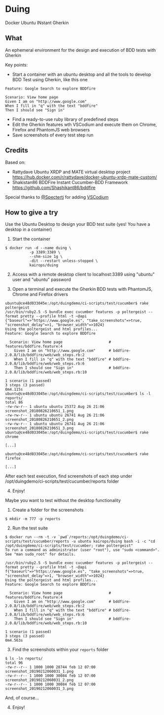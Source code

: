 # Duing

Docker Ubuntu INstant Gherkin

## What

An ephemeral environment for the design and execution of BDD tests with Gherkin

Key points:

- Start a container with an ubuntu desktop and all the tools to develop BDD Test using Gherkin, like this one

```gherkin
Feature: Google Search to explore BDDfire

Scenario: View home page
Given I am on "http://www.google.com"
When I fill in "q" with the text "bddfire"
Then I should see "Sign in"
```

- Find a ready-to-use ruby library of predefined steps
- Edit the Gherkin features wth VSCodium and execute them on Chrome, Firefox and PhantomJS web browsers
- Save screenshots of every test step run

## Credits

Based on:

- Rattydave Ubuntu XRDP and MATE virtual desktop project https://hub.docker.com/r/rattydave/docker-ubuntu-xrdp-mate-custom/
- Shakistan86 BDDFire Instant Cucumber-BDD Framework https://github.com/Shashikant86/bddfire

Special thanks to [@Spectertj](https://github.com/Spectertj) for adding [VSCodium](https://github.com/VSCodium/vscodium)

## How to give a try

Use the Ubuntu Desktop to design your BDD test suite (yes! You have a desktop in a container)

1. Start the container

```console
$ docker run -d --name duing \
           -p 3389:3389 \
           --shm-size 1g \
           -dit --restart unless-stopped \
           kairops/duing
```

2. Access with a remote desktop client to localhost:3389 using "ubuntu" user and "ubuntu" password

3. Open a terminal and execute the Gherkin BDD tests with PhantomJS, Chrome and Firefox drivers

```console
ubuntu@ce48d033045e:/opt/duingdemo/ci-scripts/test/cucumber$ rake poltergeist
/usr/bin/ruby2.5 -S bundle exec cucumber features -p poltergeist --format pretty --profile html -t ~@api
{"baseurl"=>"https://www.google.es", "take_screenshots"=>true, "screenshot_delay"=>1, "browser_width"=>1024}
Using the poltergeist and html profiles...
Feature: Google Search to explore BDDfire

  Scenario: View home page                     # features/bddfire.feature:4
    Given I am on "http://www.google.com"      # bddfire-2.0.8/lib/bddfire/web/web_steps.rb:2
    When I fill in "q" with the text "bddfire" # bddfire-2.0.8/lib/bddfire/web/web_steps.rb:6
    Then I should see "Sign in"                # bddfire-2.0.8/lib/bddfire/web/web_steps.rb:10

1 scenario (1 passed)
3 steps (3 passed)
0m4.115s
ubuntu@ce48d033045e:/opt/duingdemo/ci-scripts/test/cucumber$ ls -l reports/
total 86
-rw-rw-r-- 1 ubuntu ubuntu 25372 Aug 26 21:06 screenshot_20180826210651_1.png
-rw-rw-r-- 1 ubuntu ubuntu 26741 Aug 26 21:06 screenshot_20180826210651_2.png
-rw-rw-r-- 1 ubuntu ubuntu 26741 Aug 26 21:06 screenshot_20180826210651_3.png
ubuntu@ce48d033045e:/opt/duingdemo/ci-scripts/test/cucumber$ rake chrome

[...]

ubuntu@ce48d033045e:/opt/duingdemo/ci-scripts/test/cucumber$ rake firefox

[...]

```

After each test execution, find screenshots of each step under /opt/duingdemo/ci-scripts/test/cucumber/reports folder

4. Enjoy!

Maybe you want to test without the desktop functionality

1. Create a folder for the screenshots

```console
$ mkdir -m 777 -p reports
```

2. Run the test suite

```console
$ docker run --rm -t -v `pwd`/reports:/opt/duingdemo/ci-scripts/test/cucumber/reports -u ubuntu kairops/duing bash -i -c "cd /opt/duingdemo/ci-scripts/test/cucumber; rake poltergeist"
To run a command as administrator (user "root"), use "sudo <command>".
See "man sudo_root" for details.

/usr/bin/ruby2.5 -S bundle exec cucumber features -p poltergeist --format pretty --profile html -t ~@api
f{"baseurl"=>"https://www.google.es", "take_screenshots"=>true, "screenshot_delay"=>1, "browser_width"=>1024}
Using the poltergeist and html profiles...
Feature: Google Search to explore BDDfire

  Scenario: View home page                     # features/bddfire.feature:4
    Given I am on "http://www.google.com"      # bddfire-2.0.8/lib/bddfire/web/web_steps.rb:2
    When I fill in "q" with the text "bddfire" # bddfire-2.0.8/lib/bddfire/web/web_steps.rb:6
    Then I should see "Sign in"                # bddfire-2.0.8/lib/bddfire/web/web_steps.rb:10

1 scenario (1 passed)
3 steps (3 passed)
0m4.563s
```

3. Find the screenshots within your `reports` folder

```console
$ ls -ln reports/
total 96
-rw-r--r-- 1 1000 1000 28744 feb 12 07:00 screenshot_20190212060031_1.png
-rw-r--r-- 1 1000 1000 30084 feb 12 07:00 screenshot_20190212060031_2.png
-rw-r--r-- 1 1000 1000 30084 feb 12 07:00 screenshot_20190212060031_3.png
```

And, of course...

4. Enjoy!
